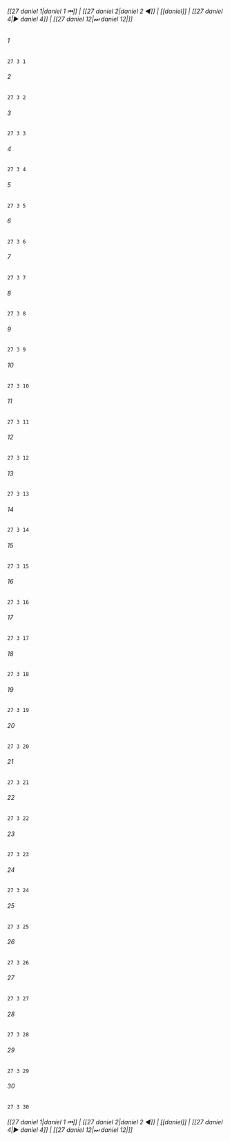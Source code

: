 
###### [[27 daniel 1|daniel 1 ⏮]] | [[27 daniel 2|daniel 2 ◀]] | [[daniel]] | [[27 daniel 4|▶ daniel 4]] | [[27 daniel 12|⏭ daniel 12|]]

###### 1
``` verse
27 3 1 
```
###### 2
``` verse
27 3 2 
```
###### 3
``` verse
27 3 3 
```
###### 4
``` verse
27 3 4 
```
###### 5
``` verse
27 3 5 
```
###### 6
``` verse
27 3 6 
```
###### 7
``` verse
27 3 7 
```
###### 8
``` verse
27 3 8 
```
###### 9
``` verse
27 3 9 
```
###### 10
``` verse
27 3 10 
```
###### 11
``` verse
27 3 11 
```
###### 12
``` verse
27 3 12 
```
###### 13
``` verse
27 3 13 
```
###### 14
``` verse
27 3 14 
```
###### 15
``` verse
27 3 15 
```
###### 16
``` verse
27 3 16 
```
###### 17
``` verse
27 3 17 
```
###### 18
``` verse
27 3 18 
```
###### 19
``` verse
27 3 19 
```
###### 20
``` verse
27 3 20 
```
###### 21
``` verse
27 3 21 
```
###### 22
``` verse
27 3 22 
```
###### 23
``` verse
27 3 23 
```
###### 24
``` verse
27 3 24 
```
###### 25
``` verse
27 3 25 
```
###### 26
``` verse
27 3 26 
```
###### 27
``` verse
27 3 27 
```
###### 28
``` verse
27 3 28 
```
###### 29
``` verse
27 3 29 
```
###### 30
``` verse
27 3 30 
```

###### [[27 daniel 1|daniel 1 ⏮]] | [[27 daniel 2|daniel 2 ◀]] | [[daniel]] | [[27 daniel 4|▶ daniel 4]] | [[27 daniel 12|⏭ daniel 12|]]


